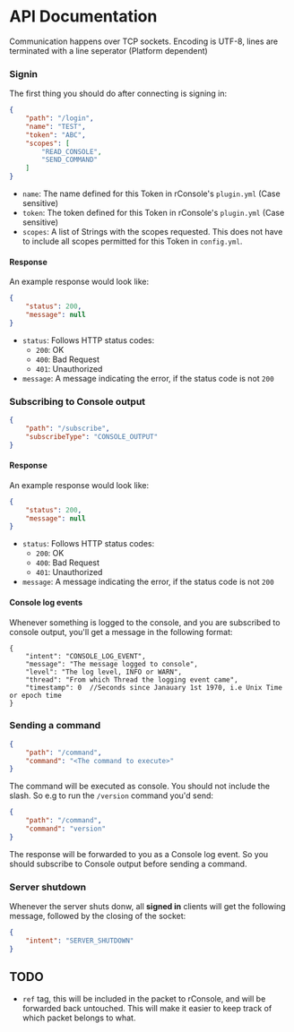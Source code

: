 # API Documentation
Communication happens over TCP sockets. Encoding is UTF-8, lines are terminated with a line seperator (Platform dependent)

### Signin
The first thing you should do after connecting is signing in:
```json
{
    "path": "/login", 
    "name": "TEST", 
    "token": "ABC", 
    "scopes": [
        "READ_CONSOLE", 
        "SEND_COMMAND"
    ]
}
```
- `name`: The name defined for this Token in rConsole's `plugin.yml` (Case sensitive)
- `token`: The token defined for this Token in rConsole's `plugin.yml` (Case sensitive)
- `scopes`: A list of Strings with the scopes requested. This does not have to include all scopes permitted for this Token in `config.yml`.

#### Response
An example response would look like:
```json
{
    "status": 200,
    "message": null
}
```
- `status`: Follows HTTP status codes:
    - `200`: OK
    - `400`: Bad Request
    - `401`: Unauthorized
- `message`: A message indicating the error, if the status code is not `200`

### Subscribing to Console output
```json
{
    "path": "/subscribe", 
    "subscribeType": "CONSOLE_OUTPUT"
}
```

#### Response
An example response would look like:
```json
{
    "status": 200,
    "message": null
}
```
- `status`: Follows HTTP status codes:
    - `200`: OK
    - `400`: Bad Request
    - `401`: Unauthorized
- `message`: A message indicating the error, if the status code is not `200`

#### Console log events
Whenever something is logged to the console, and you are subscribed to console output, you'll get a message in the following format:
```jsonc
{
    "intent": "CONSOLE_LOG_EVENT",
    "message": "The message logged to console",
    "level": "The log level, INFO or WARN",
    "thread": "From which Thread the logging event came",
    "timestamp": 0  //Seconds since Janauary 1st 1970, i.e Unix Time or epoch time
}
```

### Sending a command
```json
{
    "path": "/command", 
    "command": "<The command to execute>"
}
```
The command will be executed as console. You should not include the slash. So e.g to run the `/version` command you'd send:
```json
{
    "path": "/command", 
    "command": "version"
}
```
The response will be forwarded to you as a Console log event. So you should subscribe to Console output before sending a command.

### Server shutdown
Whenever the server shuts donw, all **signed in** clients will get the following message, followed by the closing of the socket:
```json
{
    "intent": "SERVER_SHUTDOWN"
}
```

## TODO
- `ref` tag, this will be included in the packet to rConsole, and will be forwarded back untouched. This will make it easier to keep track of which packet belongs to what.
